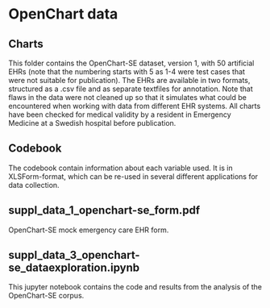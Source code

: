 # OpenChart data

## Charts
This folder contains the OpenChart-SE dataset, version 1, with 50 artificial EHRs (note that the numbering starts with 5 as 1-4 were test cases that were not suitable for publication). The EHRs are available in two formats, structured as a .csv file and as separate textfiles for annotation. Note that flaws in the data were not cleaned up so that it simulates what could be encountered when working with data from different EHR systems. All charts have been checked for medical validity by a resident in Emergency Medicine at a Swedish hospital before publication.

## Codebook
The codebook contain information about each variable used. It is in XLSForm-format, which can be re-used in several different applications for data collection.

## suppl_data_1_openchart-se_form.pdf
OpenChart-SE mock emergency care EHR form.

## suppl_data_3_openchart-se_dataexploration.ipynb
This jupyter notebook contains the code and results from the analysis of the OpenChart-SE corpus.
